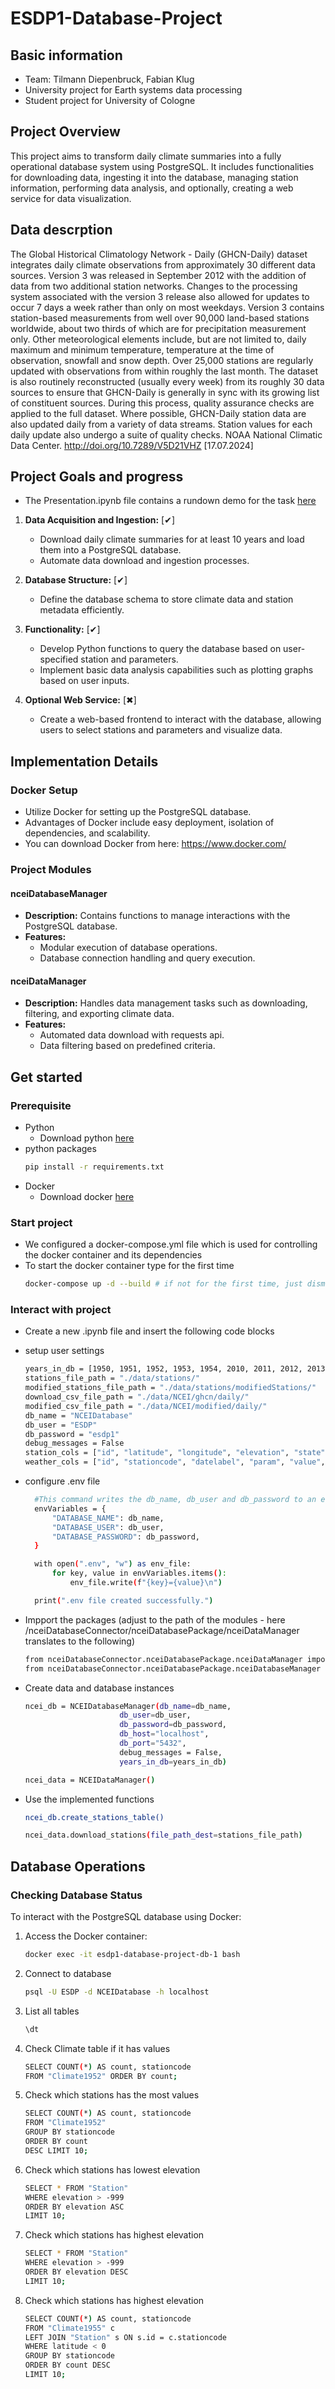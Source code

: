 # ESDP1-Database-Project

## Basic information
- Team: Tilmann Diepenbruck, Fabian Klug
- University project for Earth systems data processing
- Student project for University of Cologne

## Project Overview

This project aims to transform daily climate summaries into a fully operational database system using PostgreSQL. It
includes functionalities for downloading data, ingesting it into the database, managing station information, performing
data analysis, and optionally, creating a web service for data visualization.

## Data descrption

The Global Historical Climatology Network - Daily (GHCN-Daily) dataset integrates daily climate observations from
approximately 30 different data sources. Version 3 was released in September 2012 with the addition of data from two
additional station networks. Changes to the processing system associated with the version 3 release also allowed for
updates to occur 7 days a week rather than only on most weekdays. Version 3 contains station-based measurements from
well over 90,000 land-based stations worldwide, about two thirds of which are for precipitation measurement only. Other
meteorological elements include, but are not limited to, daily maximum and minimum temperature, temperature at the time
of observation, snowfall and snow depth. Over 25,000 stations are regularly updated with observations from within
roughly the last month. The dataset is also routinely reconstructed (usually every week) from its roughly 30 data
sources to ensure that GHCN-Daily is generally in sync with its growing list of constituent sources. During this
process, quality assurance checks are applied to the full dataset. Where possible, GHCN-Daily station data are also
updated daily from a variety of data streams. Station values for each daily update also undergo a suite of quality
checks.
NOAA National Climatic Data Center. http://doi.org/10.7289/V5D21VHZ [17.07.2024]

## Project Goals and progress

- The Presentation.ipynb file contains a rundown demo for the task [here](./Presentation.ipynb)

1. **Data Acquisition and Ingestion:** [✔]

    - Download daily climate summaries for at least 10 years and load them into a PostgreSQL database.
    - Automate data download and ingestion processes.

2. **Database Structure:** [✔]

    - Define the database schema to store climate data and station metadata efficiently.

3. **Functionality:** [✔]

    - Develop Python functions to query the database based on user-specified station and parameters.
    - Implement basic data analysis capabilities such as plotting graphs based on user inputs.

4. **Optional Web Service:** [✖]
    - Create a web-based frontend to interact with the database, allowing users to select stations and parameters and
      visualize data.

## Implementation Details

### Docker Setup

- Utilize Docker for setting up the PostgreSQL database.
- Advantages of Docker include easy deployment, isolation of dependencies, and scalability.
- You can download Docker from here: https://www.docker.com/

### Project Modules

#### nceiDatabaseManager

- **Description:** Contains functions to manage interactions with the PostgreSQL database.
- **Features:**
    - Modular execution of database operations.
    - Database connection handling and query execution.

#### nceiDataManager

- **Description:** Handles data management tasks such as downloading, filtering, and exporting climate data.
- **Features:**
    - Automated data download with requests api.
    - Data filtering based on predefined criteria.

## Get started

### Prerequisite

- Python
    - Download python [here](https://www.python.org/downloads/)
- python packages
  ```bash
  pip install -r requirements.txt
  ```
- Docker
    - Download docker [here](https://docs.docker.com/get-docker/)

### Start project

- We configured a docker-compose.yml file which is used for controlling the docker container and its dependencies
- To start the docker container type for the first time
  ```bash
  docker-compose up -d --build # if not for the first time, just dismiss the --build flag
  ```

### Interact with project

- Create a new .ipynb file and insert the following code blocks
- setup user settings
  ```bash
  years_in_db = [1950, 1951, 1952, 1953, 1954, 2010, 2011, 2012, 2013, 2014]
  stations_file_path = "./data/stations/"
  modified_stations_file_path = "./data/stations/modifiedStations/"
  download_csv_file_path = "./data/NCEI/ghcn/daily/"
  modified_csv_file_path = "./data/NCEI/modified/daily/"
  db_name = "NCEIDatabase"
  db_user = "ESDP"
  db_password = "esdp1"
  debug_messages = False
  station_cols = ["id", "latitude", "longitude", "elevation", "state", "name", "gsn_flag", "hcn_crn_flag", "wmo_id"]
  weather_cols = ["id", "stationcode", "datelabel", "param", "value", "mflag", "qflag", "sflag", "time"]
  ```
- configure .env file

  ```bash
    #This command writes the db_name, db_user and db_password to an env file which is used by the docker-container during postgresql setup
    envVariables = {
        "DATABASE_NAME": db_name,
        "DATABASE_USER": db_user,
        "DATABASE_PASSWORD": db_password,
    }

    with open(".env", "w") as env_file:
        for key, value in envVariables.items():
            env_file.write(f"{key}={value}\n")

    print(".env file created successfully.")
  ```

- Impport the packages (adjust to the path of the modules - here
  /nceiDatabaseConnector/nceiDatabasePackage/nceiDataManager translates to the following)
  ```bash
  from nceiDatabaseConnector.nceiDatabasePackage.nceiDataManager import NCEIDataManager
  from nceiDatabaseConnector.nceiDatabasePackage.nceiDatabaseManager import NCEIDatabaseManager
  ```
- Create data and database instances

  ```bash
  ncei_db = NCEIDatabaseManager(db_name=db_name,
                       db_user=db_user,
                       db_password=db_password,
                       db_host="localhost",
                       db_port="5432",
                       debug_messages = False,
                       years_in_db=years_in_db)

  ncei_data = NCEIDataManager()
  ```

- Use the implemented functions

  ```bash
  ncei_db.create_stations_table()

  ncei_data.download_stations(file_path_dest=stations_file_path)
  ```

## Database Operations

### Checking Database Status

To interact with the PostgreSQL database using Docker:

1. Access the Docker container:

   ```bash
   docker exec -it esdp1-database-project-db-1 bash
   ```

2. Connect to database
   ```bash
   psql -U ESDP -d NCEIDatabase -h localhost
   ```
3. List all tables
   ```bash
   \dt
   ```
4. Check Climate table if it has values
   ```bash
   SELECT COUNT(*) AS count, stationcode
   FROM "Climate1952" ORDER BY count;
   ```
5. Check which stations has the most values
   ```bash
   SELECT COUNT(*) AS count, stationcode
   FROM "Climate1952"
   GROUP BY stationcode
   ORDER BY count
   DESC LIMIT 10;
   ```
6. Check which stations has lowest elevation
   ```bash
   SELECT * FROM "Station"
   WHERE elevation > -999
   ORDER BY elevation ASC
   LIMIT 10;
   ```
7. Check which stations has highest elevation
   ```bash
   SELECT * FROM "Station"
   WHERE elevation > -999
   ORDER BY elevation DESC
   LIMIT 10;
   ```
8. Check which stations has highest elevation
   ```bash
   SELECT COUNT(*) AS count, stationcode
   FROM "Climate1955" c
   LEFT JOIN "Station" s ON s.id = c.stationcode
   WHERE latitude < 0
   GROUP BY stationcode
   ORDER BY count DESC
   LIMIT 10;
   ```
